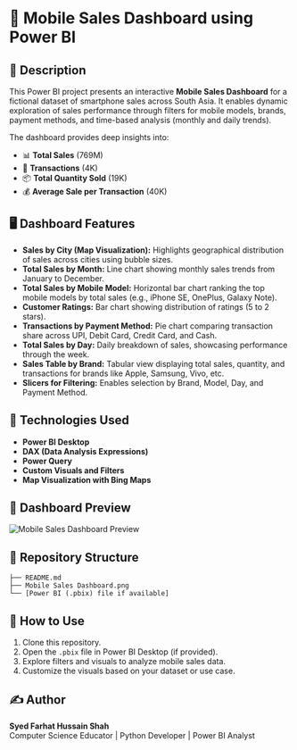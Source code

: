 
# 📱 Mobile Sales Dashboard using Power BI

## 📄 Description

This Power BI project presents an interactive **Mobile Sales Dashboard** for a fictional dataset of smartphone sales across South Asia. It enables dynamic exploration of sales performance through filters for mobile models, brands, payment methods, and time-based analysis (monthly and daily trends).

The dashboard provides deep insights into:
- 📊 **Total Sales** (769M)
- 🔄 **Transactions** (4K)
- 📦 **Total Quantity Sold** (19K)
- 💰 **Average Sale per Transaction** (40K)

## 🖥️ Dashboard Features

- **Sales by City (Map Visualization):** Highlights geographical distribution of sales across cities using bubble sizes.
- **Total Sales by Month:** Line chart showing monthly sales trends from January to December.
- **Total Sales by Mobile Model:** Horizontal bar chart ranking the top mobile models by total sales (e.g., iPhone SE, OnePlus, Galaxy Note).
- **Customer Ratings:** Bar chart showing distribution of ratings (5 to 2 stars).
- **Transactions by Payment Method:** Pie chart comparing transaction share across UPI, Debit Card, Credit Card, and Cash.
- **Total Sales by Day:** Daily breakdown of sales, showcasing performance through the week.
- **Sales Table by Brand:** Tabular view displaying total sales, quantity, and transactions for brands like Apple, Samsung, Vivo, etc.
- **Slicers for Filtering:** Enables selection by Brand, Model, Day, and Payment Method.

## 🧠 Technologies Used

- **Power BI Desktop**
- **DAX (Data Analysis Expressions)**
- **Power Query**
- **Custom Visuals and Filters**
- **Map Visualization with Bing Maps**

## 📸 Dashboard Preview

![Mobile Sales Dashboard Preview](Mobile%20Sales%20Dashboard.png)

## 📂 Repository Structure

```
├── README.md
├── Mobile Sales Dashboard.png
└── [Power BI (.pbix) file if available]
```

## 🚀 How to Use

1. Clone this repository.
2. Open the `.pbix` file in Power BI Desktop (if provided).
3. Explore filters and visuals to analyze mobile sales data.
4. Customize the visuals based on your dataset or use case.

## ✍️ Author

**Syed Farhat Hussain Shah**  
Computer Science Educator | Python Developer | Power BI Analyst
